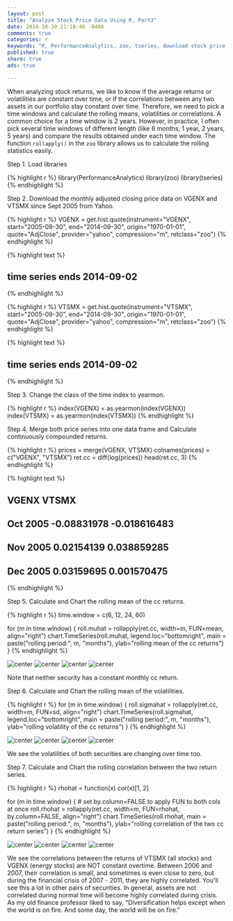 ```yaml
---
layout: post
title: "Analyze Stock Price Data Using R, Part3"
date: 2014-10-30 21:18:49 -0400
comments: true
categories: r
keywords: "R, PerformanceAnalytics, zoo, tseries, download stock price data using R, analyze stock price data using R, rolling mean"
published: true
share: true
ads: true

---
```


When analyzing stock returns, we like to know if the average returns or volatilities are constant over time, or if the correlations between any two assets in our portfolio stay constant over time. Therefore, we need to pick a time windows and calculate the rolling means, volatilities or correlations. A common choice for a time window is 2 years. However, in practice, I often pick several time windows of different length (like 6 months, 1 year, 2 years, 5 years) and compare the results obtained under each time window. The function `rollapply()` in the `zoo` library allows us to calculate the rolling statistics easily. 

Step 1. Load libraries

{% highlight r %}
library(PerformanceAnalytics)
library(zoo)
library(tseries)
{% endhighlight %}

Step 2. Download the monthly adjusted closing price data on VGENX and VTSMX since Sept 2005 from Yahoo.

{% highlight r %}
VGENX = get.hist.quote(instrument="VGENX", start="2005-09-30", 
                       end="2014-09-30", origin="1970-01-01",
                       quote="AdjClose", provider="yahoo", 
                       compression="m", retclass="zoo")
{% endhighlight %}



{% highlight text %}
## time series ends   2014-09-02
{% endhighlight %}



{% highlight r %}
VTSMX = get.hist.quote(instrument="VTSMX", start="2005-09-30", 
                       end="2014-09-30", origin="1970-01-01",
                       quote="AdjClose", provider="yahoo",
                       compression="m", retclass="zoo")
{% endhighlight %}



{% highlight text %}
## time series ends   2014-09-02
{% endhighlight %}

Step 3. Change the class of the time index to yearmon.

{% highlight r %}
index(VGENX) = as.yearmon(index(VGENX))
index(VTSMX) = as.yearmon(index(VTSMX))
{% endhighlight %}

Step 4. Merge both price series into one data frame and Calculate continuously compounded returns.

{% highlight r %}
prices = merge(VGENX, VTSMX)
colnames(prices) = c("VGENX", "VTSMX")
ret.cc = diff(log(prices))
head(ret.cc, 3)
{% endhighlight %}



{% highlight text %}
##                VGENX        VTSMX
## Oct 2005 -0.08831978 -0.018616483
## Nov 2005  0.02154139  0.038859285
## Dec 2005  0.03159695  0.001570475
{% endhighlight %}

Step 5. Calculate and Chart the rolling mean of the cc returns.

{% highlight r %}
time.window = c(6, 12, 24, 60)

for (m in time.window) {
        roll.muhat = rollapply(ret.cc, width=m, FUN=mean, align="right")
        chart.TimeSeries(roll.muhat, legend.loc="bottomright", 
                         main = paste("rolling period:", m, "months"), 
                         ylab="rolling mean of the cc returns")
}
{% endhighlight %}

![center](/../figs/2014-10-30-analyze-stock-price-data-using-r-part3/unnamed-chunk-5-1.png) ![center](/../figs/2014-10-30-analyze-stock-price-data-using-r-part3/unnamed-chunk-5-2.png) ![center](/../figs/2014-10-30-analyze-stock-price-data-using-r-part3/unnamed-chunk-5-3.png) ![center](/../figs/2014-10-30-analyze-stock-price-data-using-r-part3/unnamed-chunk-5-4.png) 

Note that neither security has a constant monthly cc return.

Step 6. Calculate and Chart the rolling mean of the volatilities.

{% highlight r %}
for (m in time.window) {
        roll.sigmahat = rollapply(ret.cc, width=m, FUN=sd, align="right")
        chart.TimeSeries(roll.sigmahat, legend.loc="bottomright", 
                         main = paste("rolling period:", m, "months"), 
                         ylab="rolling volatility of the cc returns")
}
{% endhighlight %}

![center](/../figs/2014-10-30-analyze-stock-price-data-using-r-part3/unnamed-chunk-6-1.png) ![center](/../figs/2014-10-30-analyze-stock-price-data-using-r-part3/unnamed-chunk-6-2.png) ![center](/../figs/2014-10-30-analyze-stock-price-data-using-r-part3/unnamed-chunk-6-3.png) ![center](/../figs/2014-10-30-analyze-stock-price-data-using-r-part3/unnamed-chunk-6-4.png) 

We see the volatilities of both securities are changing over time too.

Step 7. Calculate and Chart the rolling correlation between the two return series.

{% highlight r %}
rhohat = function(x) cor(x)[1, 2]

for (m in time.window) {
        # set by.column=FALSE to apply FUN to both cols at once
        roll.rhohat = rollapply(ret.cc, width=m, FUN=rhohat, by.column=FALSE, 
                                align="right") 
        chart.TimeSeries(roll.rhohat,
                         main = paste("rolling period:", m, "months"), 
                         ylab="rolling correlation of the two cc return series")
}
{% endhighlight %}

![center](/../figs/2014-10-30-analyze-stock-price-data-using-r-part3/unnamed-chunk-7-1.png) ![center](/../figs/2014-10-30-analyze-stock-price-data-using-r-part3/unnamed-chunk-7-2.png) ![center](/../figs/2014-10-30-analyze-stock-price-data-using-r-part3/unnamed-chunk-7-3.png) ![center](/../figs/2014-10-30-analyze-stock-price-data-using-r-part3/unnamed-chunk-7-4.png) 

We see the correlations between the returns of VTSMX (all stocks) and VGENX (energy stocks) are NOT constant overtime. Between 2006 and 2007, their correlation is small, and sometimes is even close to zero, but during the financial crisis of 2007 - 2011, they are highly correlated. You'll see this a lot in other pairs of securities. In general, assets are not correlated during normal time will become highly correlated during crisis. As my old finance professor liked to say, "Diversification helps except when the world is on fire. And some day, the world will be on fire."
